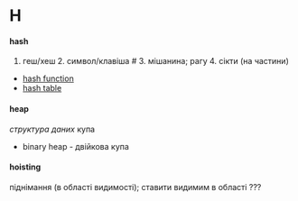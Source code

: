 # H

#### hash
1. геш/хеш 2. символ/клавіша # 3. мішанина; рагу 4. сікти (на частини)
  - [hash function](./F.md#function)
  - [hash table](./T.md#table)

#### heap
_структура даних_ купа
  - binary heap - двійкова купа

#### hoisting
піднімання (в області видимості); ставити видимим в області ???

